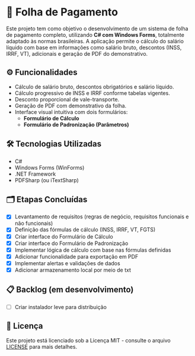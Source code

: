 # 🧾 Folha de Pagamento 

Este projeto tem como objetivo o desenvolvimento de um sistema de folha de pagamento completo, utilizando **C# com Windows Forms**, totalmente adaptado às normas brasileiras. A aplicação permite o cálculo do salário líquido com base em informações como salário bruto, descontos (INSS, IRRF, VT), adicionais e geração de PDF do demonstrativo.

## ⚙️ Funcionalidades

- Cálculo de salário bruto, descontos obrigatórios e salário líquido.
- Cálculo progressivo de INSS e IRRF conforme tabelas vigentes.
- Desconto proporcional de vale-transporte.
- Geração de PDF com demonstrativo da folha.
- Interface visual intuitiva com dois formulários:
  - **Formulário de Cálculo**
  - **Formulário de Padronização (Parâmetros)**

## 🛠️ Tecnologias Utilizadas

- C#
- Windows Forms (WinForms)
- .NET Framework
- PDFSharp (ou iTextSharp)

## 🗂️ Etapas Concluídas

- [x] Levantamento de requisitos (regras de negócio, requisitos funcionais e não funcionais)
- [x] Definição das fórmulas de cálculo (INSS, IRRF, VT, FGTS)
- [x] Criar interface do Formulário de Cálculo
- [x] Criar interface do Formulário de Padronização
- [x] Implementar lógica de cálculo com base nas fórmulas definidas
- [x] Adicionar funcionalidade para exportação em PDF
- [x] Implementar alertas e validações de dados
- [x] Adicionar armazenamento local por meio de txt
## 📋 Backlog (em desenvolvimento)

- [ ] Criar instalador leve para distribuição

## 📄 Licença

Este projeto está licenciado sob a Licença MIT - consulte o arquivo [LICENSE](LICENSE) para mais detalhes.
